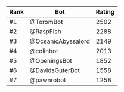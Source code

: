 Rank|Bot|Rating
---|---|---
#1|@ToromBot|2502
#2|@RaspFish|2288
#3|@OceanicAbyssalord|2149
#4|@colinbot|2013
#5|@OpeningsBot|1852
#6|@DavidsGuterBot|1558
#7|@pawnrobot|1258
